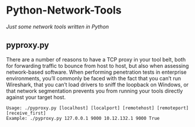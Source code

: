 # Python-Network-Tools
_Just some network tools written in Python_

## pyproxy.py
There are a number of reasons to have a TCP proxy in your tool belt, both for forwarding traffic to bounce from host to host, but also when assessing network-based software. When performing penetration tests in enterprise environments, you’ll commonly be faced with the fact that you can’t run Wireshark, that you can’t load drivers to sniff the loopback on Windows, or that network segmentation prevents you from running your tools directly against your target host.

```
Usage: ./pyproxy.py [localhost] [localport] [remotehost] [remoteport] [receive_first]
Example: ./pyproxy.py 127.0.0.1 9000 10.12.132.1 9000 True
``` 
